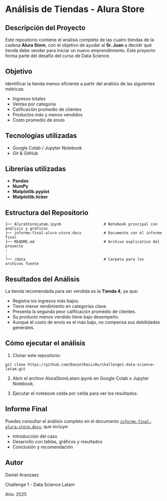 # Análisis de Tiendas - Alura Store

## Descripción del Proyecto

Este repositorio contiene el análisis completo de las cuatro tiendas de la cadena **Alura Store**, con el objetivo de ayudar al **Sr. Juan** a decidir qué tienda debe vender para iniciar un nuevo emprendimiento. Este proyecto forma parte del desafío del curso de Data Science.

## Objetivo

Identificar la tienda menos eficiente a partir del análisis de las siguientes métricas:

- Ingresos totales  
- Ventas por categoría  
- Calificación promedio de clientes  
- Productos más y menos vendidos  
- Costo promedio de envío

## Tecnologías utilizadas

- Google Colab / Jupyter Notebook
- Git & GitHub

## Librerías utilizadas

- **Pandas**  
- **NumPy**  
- **Matplotlib.pyplot**  
- **Matplotlib.ticker**

## Estructura del Repositorio
```
├── AluraStoreLatam.ipynb                   # Notebook principal con análisis y gráficos
├── informe-final-alura-store.docx          # Documento con el informe final
├── README.md                               # Archivo explicativo del proyecto
:
:
└── /data                                   # Carpeta para los archivos fuente
```
## Resultados del Análisis

La tienda recomendada para ser vendida es la **Tienda 4**, ya que:

- Registra los ingresos más bajos.  
- Tiene menor rendimiento en categorías clave.  
- Presenta la segunda peor calificación promedio de clientes.  
- Su producto menos vendido tiene bajo desempeño.  
- Aunque el costo de envío es el más bajo, no compensa sus debilidades generales.

## Cómo ejecutar el análisis

1. Clonar este repositorio:

```
git clone https://github.com/DanielRaiicHu/challenge1-data-science-latam.git
```
2. Abrir el archivo AluraStoreLatam.ipynb en Google Colab o Jupyter Notebook.

3. Ejecutar el notebook celda por celda para ver los resultados.

##  Informe Final

Puedes consultar el análisis completo en el documento [`informe-final-alura-store.docx`](informe-final-alura-store.docx), que incluye:

- Introducción del caso
- Desarrollo con tablas, gráficos y resultados
- Conclusión y recomendación

## Autor
Daniel Aranzaez

Challenge 1 - Data Science Latam

Año: 2025
